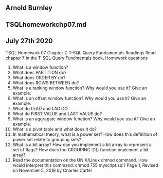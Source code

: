 
## Arnold Burnley

## TSQLhomeworkchp07.md

## July 27th 2020

TSQL Homework 07
Chapter 7, T-SQL Query Fundamentals
Readings
Read chapter 7 in the T-SQL Query Fundmentals book.
Homework questions
1. What is a window function?
2. What does PARTITION do?
3. What does ORDER BY do?
4. What does ROWS BETWEEN do?
5. What is a ranking window function? Why would you use it? Give an example.
6. What is an offset window function? Why would you use it? Give an example.
7. What do LEAD and LAG DO
8. What do FIRST VALUE and LAST VALUE do?
9. What is an aggragate window function? Why would you use it? Give an example.
10. What is a pivot table and what does it do?
11. In mathematical theory, what is a power set? How does this definition of power set relate to grouping
sets?
12. What is a bit array? How can you implement a bit array to represent a set of flags? How does the
GROUPING ID() function implement a bit array?
13. Read the documentation on the UNIX/Linux chmod command. How would interpret this command:
chmod 755 myscript.sql?
Page 1, Revised on November 5, 2019 by Charles Carter